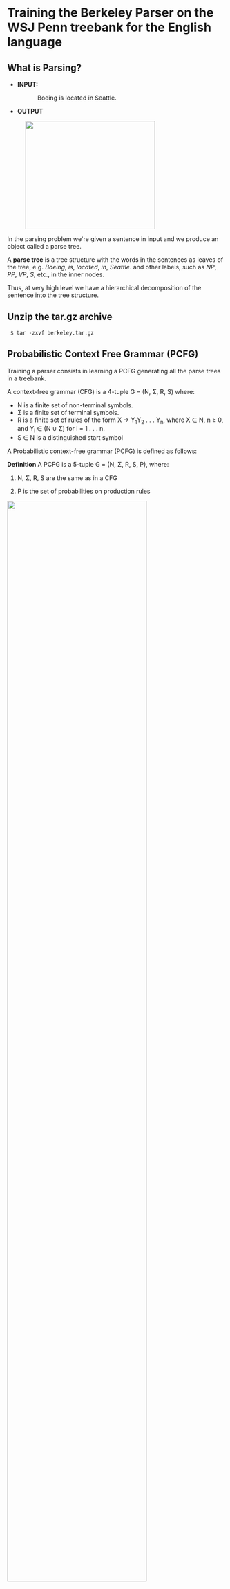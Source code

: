 # Training the Berkeley Parser on the WSJ Penn treebank for the English language

## What is Parsing?

* **INPUT:**

<span style="margin: 0 5em">Boeing is located in Seattle.</pre>

* **OUTPUT**

<img style="margin: 0 3em" src="img/boeing_is_located_in_seattle.png" width="300px" height="250px"></img>

In the parsing problem we're given a sentence in input and we produce an object called a parse tree.

A **parse tree** is a tree structure with the words in the sentences as leaves of the tree, e.g. *Boeing*, *is*, *located*, *in*, *Seattle*. and other labels, such as *NP*, *PP*, *VP*, *S*, etc., in the inner nodes.

Thus, at very high level we have a hierarchical decomposition of the sentence into the tree structure.



## Unzip the tar.gz archive
```
 $ tar -zxvf berkeley.tar.gz
```
 
## Probabilistic Context Free Grammar (PCFG)
Training a parser consists in learning a PCFG generating all the parse trees in a treebank.

A context-free grammar (CFG) is a 4-tuple G = (N, &Sigma;, R, S) where:
<ul>
<li> N is a finite set of non-terminal symbols. </li>
<li> &Sigma; is a finite set of terminal symbols. </li>
<li> R is a finite set of rules of the form X &rarr; Y<sub>1</sub>Y<sub>2</sub> . . . Y<sub>n</sub>, where X &isin; N, n &ge; 0, <br/>
 and Y<sub>i</sub> &isin; (N &cup; &Sigma;) for i = 1 . . . n. </li>
<li> S &isin; N is a distinguished start symbol </li>
</ul>

A Probabilistic context-free grammar (PCFG) is defined as follows:
 
**Definition** A PCFG is a 5-tuple G = (N, &Sigma;, R, S, P), where:
 
1. N, &Sigma;, R, S are the same as in a CFG

2. P is the set of probabilities on production rules

<img src="img/PCFG.png" width="80%"></img>
   
You can generate a parse tree by repeatedly sampling a rule from a PCFG until you have only terminals.

## Train the Berkeley Parser

We would like to learn a grammar that generate all possible sentences for the English language.

In order to learn a grammar we need a treebank. A treebank is a corpus of sentences annotated with their corresponding parsed trees. 

The treebank for the English language is the WSJ Penn Treebank.

The file `wsj_02-21.parse` in the data dir contains all the data from section 02 to section 21 of the Penn Treebank corpus. 

To train a parser model for English, type the following command:

```
 $ java -cp libs/BerkeleyParser-1.7.jar edu.berkeley.nlp.PCFGLA.GrammarTrainer -v -SMcycles 1 -path data/wsj_02-21.parse -out wsj_grammar.gr -treebank SINGLEFILE
```

## View a grammar file
The Berkeley parser reads and writes grammar files as serialized java classes. To view the grammars, you can export them to text format with:

```
 $ java -cp libs/BerkeleyParser-1.7.jar edu/berkeley/nlp/PCFGLA/WriteGrammarToTextFile wsj_grammar.gr wsj_grammar
```

The exported grammar contains the following files:

* **wsj_grammar.lexicon**: Probabilities of rules generating terminal symbol
* **wsj_grammar.grammar**: Probabilities of rules generating nonterminal symbols
* **wsj_grammar.words**: list of words appearing in the treebank

## Parse with the Berkeley Parser

Parse 23th fold

```
 $ java -cp libs/BerkeleyParser-1.7.jar edu.berkeley.nlp.PCFGLA.BerkeleyParser -gr wsj_grammar.gr -inputFile data/wsj_23.pos -useGoldPOS > wsj_23.out
```

Parse 24th fold

```
 $ java -cp libs/BerkeleyParser-1.7.jar edu.berkeley.nlp.PCFGLA.BerkeleyParser -gr wsj_grammar.gr -inputFile data/wsj_24.pos -useGoldPOS > wsj_24.out
```

## Evaluate the trained model

Parsers are evaluated according to Precision, Recall anf FMeasure of generated parse trees:

 - Precision = number of correct constituents in parser output /  number of constituents in the parser output

 - Recall =  number of correct constituents in parser outut / number of constituents in the gold standard

 - F1-Measure = 2 * P * R / (P + R)

Type the following command to evaluate the performance of the parsers on the sentences in the 23th fold:

```
 $ ./EVALB/evalb -p EVALB/COLLINS.prm data/wsj_23.gold wsj_23.out
```

Precision | Recall | FMeasure 
--------- | ------ | --------
  72.83%  | 74.61% |  73.71%

Type the following command to evaluate the performance of the parsers on the sentences in the 24th fold:

```
 $ ./EVALB/evalb -p EVALB/COLLINS.prm data/wsj_24.gold wsj_24.out
```

Precision | Recall | FMeasure 
--------- | ------ | --------
  72.01%  | 73.55% |  72.77%




So, for example, let assume your have the following gold tree (left) and the parse tree (right) for the sentence: ``This feels more like a one - shot deal.``

<pre>
 <table>
  <tr>  
   <th style="font-size: 110%; font-family: Arial, Helvetica, sans-serif">1. Gold tree</th>
   <th style="font-size: 110%; font-family: Arial, Helvetica, sans-serif"">2. Parsed tree</th>  
  </tr>
  <tr>
   <td><img src="img/eval_gold_tree80p.png" /></td>
   <td><img src="img/eval_parse_tree80p.png" /></td>
  </tr>
  <tr>
   <td>TOP -> S</td>
   <td style="color: red"><u>TOP -> S</u></td> 
  </tr>
 <tr>
   <td>S -> `` NP VP .</td>
   <td>S -> `` NP VP .</td> 
  </tr>
  <tr>
   <td>NP -> DT </td>
   <td style="color: red">NP -> DT </td>
  </tr>
  <tr>
   <td>VP -> VBZ PP</td> 
   <td style="color: red">VP -> VBZ ADVP</td>
   </td>
  </tr>
  <tr>
   <td>PP -> ADVP IN NP</td>
   <td sytle="color: red">ADVP -> ADV PP</td>
  </tr>
  <tr>
   <td>ADVP -> RBR</td>
   <td style="color: red">ADVP -> RBR</td>
  </tr>
  <tr>
   <td>NP -> DT NML NN</td>
   <td>PP -> IN NP</td>
  </tr>
  <tr>
   <td>NML -> CD HYPH NN</td>
   <td style="color: red">NP -> DT NML NN</td>
  </tr>
  <tr>
   <td></td>
   <td style="color: red">NML -> CD HYPH NN</td>
  </tr>
 </table>
</pre>

Thus:

 <ul>
  <li> <span style="font-weight:bold"> Precision </span> = <span style="color:red">7</span> / 9 = 0.777 </li>
  <li> <span style="font-weight:bold"> Recall </span> = <span style="color:red">7 </span> / 8 = 0.875 </li>
  <li> <span style="font-weight:bold"> F1-Measure </span> = 2 * 0.777 * 0.875 / (0.777 + 0.875) = 0.823...</li>
 </ul>

## Parse a sentence input from STDIN
By default, the BerkeleyParser will read a sentence from STDIN (one per line) and write parse trees to STDOUT.

To read a sentence from STDIN, type the following command:

```
    $ java -cp libs/BerkeleyParser-1.7.jar edu.berkeley.nlp.PCFGLA.BerkeleyParser -gr wsj_grammar.gr
```

Then, input the following sentence:

```
 The dog laughs .
```

Your output should looks like this:

```
( (S (NP (DT The) (NN dog)) (VP (VB laugh)) (. .)) )
```

![parse](img/Thedoglaug1610954013.png)

In order to print a sentence into a file, you have to pass the *-outputFile* option

```
 $ java -cp libs/BerkeleyParser-1.7.jar edu.berkeley.nlp.PCFGLA.BerkeleyParser -gr wsj_grammar.gr -outputFile parse.out
```

Then, type `CTLR^D` to stop the parser execution.


 

## See the viterbi derivation of a tree.
A tool for annotating parse trees with their most likely Viterbi derivation over refined categories and scoring the subtrees can be started with:

```
$ java -cp libs/BerkeleyParser-1.7.jar edu.berkeley.nlp.PCFGLA/TreeLabeler -gr wsj_grammar.gr
```

Then, type:

```	
(TOP (S (NP (DT The) (NN dog)) (VP (VB laugh)) (. .)) )
```

The output should look something like this:

```
( (S-0 (@S-1 (NP-2 (DT-2 The) (NN-1 dog)) (VP-1 (VB-1 laugh))) (.-1 .)))
```

## Compute the log-likelihood of a parse tree.
This tool reads in parse trees and compute (log-)likelihood of a parse tree, i.e. **T(t|s)**. 

To do so, type the following command:

```
$ java -cp libs/BerkeleyParser-1.7.jar edu.berkeley.nlp.PCFGLA.TreeScorer -gr wsj_grammar.gr
```

Then, input the following tree:

```
$ (TOP (S (NP (DT The) (NN dog)) (VP (VB laugh)) (. .)) )
```

You should get the following (log-)likelihood value:
```
-31.23685977325989
```

## How parsing works? 
Let assume we've a grammar with the following production rules.

S -> @S . |  1.0
--------------------
@S -> NP VP | 0.9
@S -> NP    | 0.1
--------------------
VP -> VBZ   | 0.4
VP -> VB NP | 0.4
VP -> VP PP | 0.2
--------------------
NP -> DT NN  | 0.6
NP -> DT NNS | 0.4
--------------------
DT -> The | 1.0
--------------------
NN -> dog | 1.0
--------------------
laughs -> VBZ | 0.6
laughs -> NNS | 0.4
--------------------


## Exercise 1. 
Train for more iterations by incresing the value of the *-SMcycles* parameter.
Then, parse file ```wsj_23.pos``` and ```wsj_24.pos``` again. What happens?


